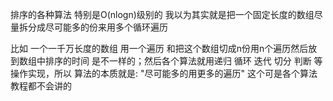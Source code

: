 排序的各种算法 特别是O(nlogn)级别的 我以为其实就是把一个固定长度的数组尽量拆分成尽可能多的份来用多个循环遍历

比如 一个一千万长度的数组 用一个遍历 和把这个数组切成n份用n个遍历然后放到数组中排序的时间 是不一样的；然后各个算法就用递归 循环 迭代 切分 判断 等操作实现，所以 算法的本质就是:  "尽可能多的用更多的遍历"  这个可是各个算法教程都不会讲的